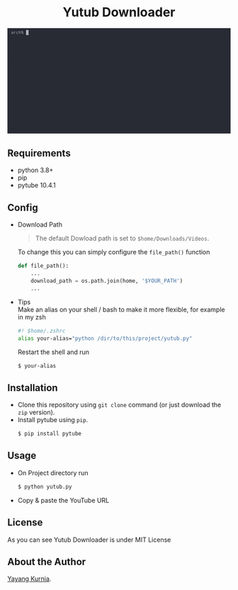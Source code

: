 <h1 align="center">Yutub Downloader</h1>

<p align="center">
  <img src="https://github.com/kurnyaannn/yutub-downloader/blob/master/yd-demo.gif?raw=true">
</p>

## Requirements
* python 3.8+
* pip
* pytube 10.4.1

## Config
* Download Path
  > The default Dowload path is set to `$home/Downloads/Videos`. <br>

  To change this you can simply configure the `file_path()` function
  ```python
  def file_path():
      ...
      download_path = os.path.join(home, '$YOUR_PATH')
      ...
  ```
* Tips <br>
  Make an alias on your shell / bash to make it more flexible, for example in my zsh
  ```bash
  #! $home/.zshrc
  alias your-alias="python /dir/to/this/project/yutub.py"
  ```
  Restart the shell and run
  ```bash
  $ your-alias
  ```
  

## Installation
* Clone this repository using `git clone` command (or just download the `zip` version).
* Install pytube using `pip`.
  ```bash
  $ pip install pytube
  ```

## Usage
* On Project directory run
  ```bash
  $ python yutub.py
  ```
* Copy & paste the YouTube URL

## License
As you can see Yutub Downloader is under MIT License

## About the Author
<a href="http://facebook.com/y21kurnia">Yayang Kurnia</a>.
